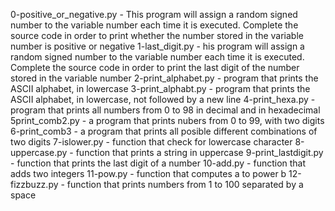 0-positive_or_negative.py - This program will assign a random signed number to the variable number each time it is executed. Complete the source code in order to print whether the number stored in the variable number is positive or negative
1-last_digit.py - his program will assign a random signed number to the variable number each time it is executed. Complete the source code in order to print the last digit of the number stored in the variable number
2-print_alphabet.py - program that prints the ASCII alphabet, in lowercase
3-print_alphabt.py - program that prints the ASCII alphabet, in lowercase, not followed by a new line
4-print_hexa.py - program that prints all numbers from 0 to 98 in decimal and in hexadecimal
5print_comb2.py - a program that prints nubers from 0  to 99, with two digits
6-print_comb3 - a program that prints all posible different combinations of two digits
7-islower.py - function that check for lowercase character
8-uppercase.py - function that prints a string in uppercase
9-print_lastdigit.py - function that prints the last digit of a number
10-add.py - function that adds two integers
11-pow.py - function that computes a to power b
12-fizzbuzz.py - function that prints numbers from 1 to 100 separated by a space
